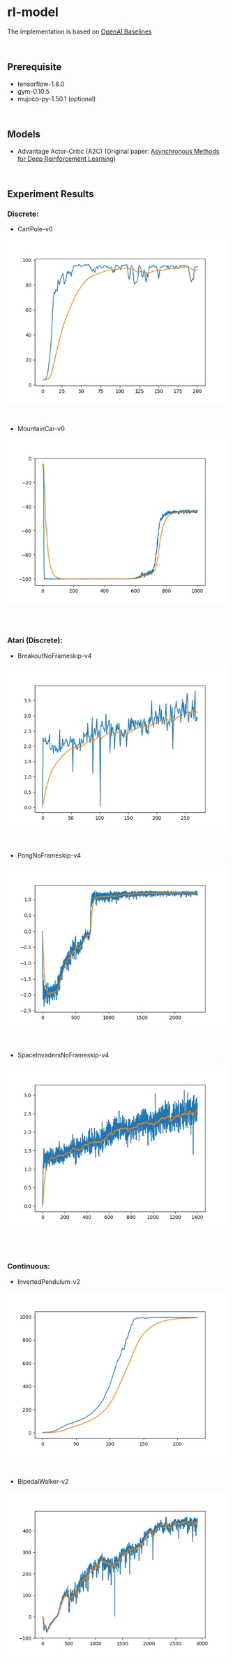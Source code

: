 # rl-model

The implementation is based on [OpenAI Baselines](https://github.com/openai/baselines)

<br>

## Prerequisite

- tensorflow-1.8.0
- gym-0.10.5
- mujoco-py-1.50.1 (optional)

<br>

## Models

- Advantage Actor-Critic (A2C) (Original paper: [Asynchronous Methods for Deep Reinforcement Learning](https://arxiv.org/abs/1602.01783))

<br>

## Experiment Results

### Discrete:

- CartPole-v0

![](./fig/CartPole-v0.png)

<br>

- MountainCar-v0

![](./fig/MountainCar-v0.png)

<br>
<br>

### Atari (Discrete):

- BreakoutNoFrameskip-v4

![](./fig/BreakoutNoFrameskip-v4.png)

<br>

- PongNoFrameskip-v4

![](./fig/PongNoFrameskip-v4.png)

<br>

- SpaceInvadersNoFrameskip-v4

![](./fig/SpaceInvadersNoFrameskip-v4.png)

<br>
<br>

### Continuous:

- InvertedPendulum-v2

![](./fig/InvertedPendulum-v2.png)

<br>

- BipedalWalker-v2

![](./fig/BipedalWalker-v2.png)